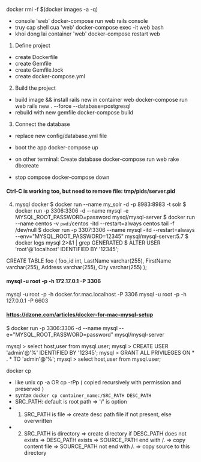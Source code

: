 docker rmi -f $(docker images -a -q)

  - console 'web'
      docker-compose run web rails console
  - truy cap shell cua 'web'
      docker-compose exec -it web bash
  - khoi dong lai container 'web'
      docker-compose restart web

      

1. Define project
  - create Dockerfile
  - create Gemfile
  - create Gemfile.lock
  - create docker-compose.yml

2. Build the project 
  - build image && install rails new in container web
      docker-compose run web rails new . --force --database=postgresql
  - rebuild with new gemfile 
      docker-compose build

3. Connect the database
  - replace new config/database.yml file
  - boot the app
      docker-compose up

  - on other terminal: Create database 
      docker-compose run web rake db:create

  - stop compose 
      docker-compose down



#### Ctrl-C is working too, but need to remove file: tmp/pids/server.pid

4. mysql docker 
  $ docker run --name my_solr -d -p 8983:8983 -t solr
  $ docker run -p 3306:3306 -d --name mysql -e MYSQL_ROOT_PASSWORD=password mysql/mysql-server
  $ docker run --name centos -v `pwd`:/centos -itd --restart=always centos tail -f /dev/null
  $ docker run -p 3307:3306 --name mysql -itd --restart=always --env="MYSQL_ROOT_PASSWORD=12345" mysql/mysql-server:5.7
  $ docker logs mysql 2>&1 | grep GENERATED
  $ ALTER USER 'root'@'localhost' IDENTIFIED BY '12345';

  CREATE TABLE foo (
    foo_id int,
    LastName varchar(255),
    FirstName varchar(255),
    Address varchar(255),
    City varchar(255)
);

#### mysql -u root -p -h 172.17.0.1 -P 3306

mysql -u root -p -h docker.for.mac.localhost -P 3306
mysql -u root -p -h 127.0.0.1 -P 6603


#### https://dzone.com/articles/docker-for-mac-mysql-setup
$ docker run -p 3306:3306 -d --name mysql --e="MYSQL_ROOT_PASSWORD=password" mysql/mysql-server

mysql > select host,user from mysql.user;
mysql > CREATE USER 'admin'@'%' IDENTIFIED BY '12345';
mysql > GRANT ALL PRIVILEGES ON * . * TO 'admin'@'%';
mysql > select host,user from mysql.user;


docker cp
  * like unix cp -a  OR cp -rPp ( copied recursively with permission and preserved )
  * syntax ``` docker cp container_name:/SRC_PATH DESC_PATH ```
  * SRC_PATH: default is root path => '/' is option
  * 1. SRC_PATH is file => create desc path file if not present, else overwritten
  * 2. SRC_PATH is directory 
      => create directory if DESC_PATH does not exists
      => DESC_PATH exists
          => SOURCE_PATH end with /. => copy content file
          => SOURCE_PATH not end with /. => copy source to this directory